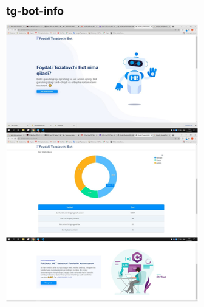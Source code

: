 # tg-bot-info
![image1](https://github.com/XushnazarovFaxriddin/tg-bot-info/blob/master/image/page1-1.jpg)
![image2](https://github.com/XushnazarovFaxriddin/tg-bot-info/blob/master/image/page1-2.jpg)
![image3](https://github.com/XushnazarovFaxriddin/tg-bot-info/blob/master/image/page1-3.jpg)
